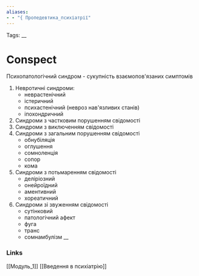 ```yaml
---
aliases: 
- - "{ Пропедевтика_психіатрії"
---
```

Tags: 
__
# Conspect

Психопатологічний синдром - сукупність взаємопов'язаних симптомів
1. Невротичні синдроми:
	- неврастенічний
	- істеричний
	- психастенічний (невроз нав'язливих станів)
	- іпохондричний
2. Синдроми з частковим порушенням свідомості
3. Синдроми з виключенням свідомості
4. Синдроми з загальним порушенням свідомості 
	- обнубіляція
	- оглушення
	- сомноленція
	- сопор
	- кома 
5. Синдроми з потьмаренням свідомості
	- деліріозний
	- онейроїдний
	- аментивний
	- хореатичний
6. Синдроми зі звуженням свідомості
	- сутінковий
	- патологічний афект
	- фуга
	- транс
	- сомнамбулізм
__
### Links
[[Модуль_1]] [[Введення в психіатрію]]